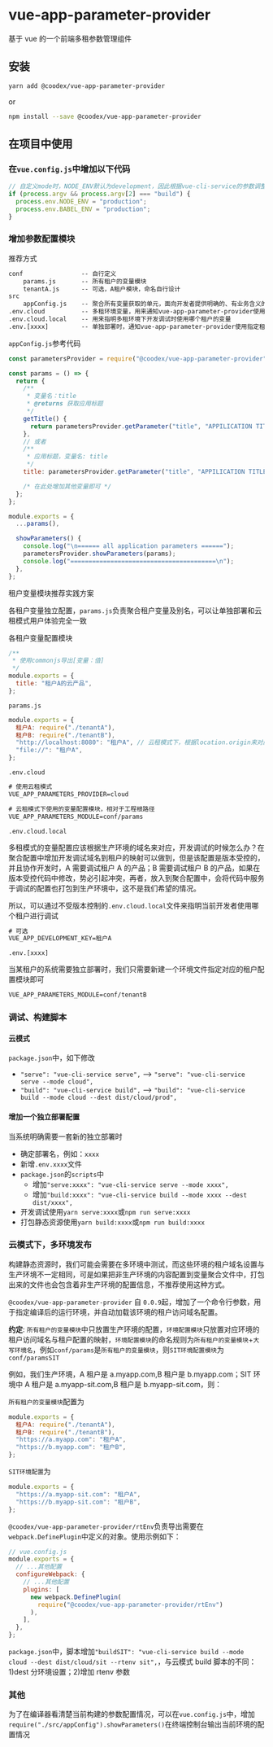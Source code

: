 # vue-app-parameter-provider

基于 vue 的一个前端多租参数管理组件

## 安装

```sh
yarn add @coodex/vue-app-parameter-provider
```

or

```sh
npm install --save @coodex/vue-app-parameter-provider
```

## 在项目中使用

### 在`vue.config.js`中增加以下代码

```javascript
// 自定义mode时，NODE_ENV默认为development，因此根据vue-cli-service的参数调整自定义mode是的环境信息
if (process.argv && process.argv[2] === "build") {
  process.env.NODE_ENV = "production";
  process.env.BABEL_ENV = "production";
}
```

### 增加参数配置模块

推荐方式

```txt
conf                -- 自行定义
    params.js       -- 所有租户的变量模块
    tenantA.js      -- 可选，A租户模块，命名自行设计
src
    appConfig.js    -- 聚合所有变量获取的单元，面向开发者提供明确的、有业务含义的变量数据
.env.cloud          -- 多租环境变量，用来通知vue-app-parameter-provider使用什么模式、哪个变量模块
.env.cloud.local    -- 用来指明多租环境下开发调试时使用哪个租户的变量
.env.[xxxx]         -- 单独部署时，通知vue-app-parameter-provider使用指定租户变量
```

`appConfig.js`参考代码

```javascript
const parametersProvider = require("@coodex/vue-app-parameter-provider");

const params = () => {
  return {
    /**
     * 变量名：title
     * @returns 获取应用标题
     */
    getTitle() {
      return parametersProvider.getParameter("title", "APPILICATION TITLE");
    },
    // 或者
    /**
     * 应用标题，变量名: title
     */
    title: parametersProvider.getParameter("title", "APPILICATION TITLE"),

    /* 在此处增加其他变量即可 */
  };
};

module.exports = {
  ...params(),

  showParameters() {
    console.log("\n====== all application parameters ======");
    parametersProvider.showParameters(params);
    console.log("========================================\n");
  },
};
```

租户变量模块推荐实践方案

各租户变量独立配置，`params.js`负责聚合租户变量及别名，可以让单独部署和云租模式用户体验完全一致

各租户变量配置模块

```javascript
/**
 * 使用commonjs导出[变量：值]
 */
module.exports = {
  title: "租户A的云产品",
};
```

`params.js`

```javascript
module.exports = {
  租户A: require("./tenantA"),
  租户B: require("./tenantB"),
  "http://localhost:8080": "租户A", // 云租模式下，根据location.origin来对应到具体租户变量
  "file://": "租户A",
};
```

`.env.cloud`

```txt
# 使用云租模式
VUE_APP_PARAMETERS_PROVIDER=cloud

# 云租模式下使用的变量配置模块，相对于工程根路径
VUE_APP_PARAMETERS_MODULE=conf/params
```

`.env.cloud.local`

多租模式的变量配置应该根据生产环境的域名来对应，开发调试的时候怎么办？在聚合配置中增加开发调试域名到租户的映射可以做到，但是该配置是版本受控的，并且协作开发时，A 需要调试租户 A 的产品；B 需要调试租户 B 的产品，如果在版本受控代码中修改，势必引起冲突，再者，放入到聚合配置中，会将代码中服务于调试的配置也打包到生产环境中，这不是我们希望的情况。

所以，可以通过不受版本控制的`.env.cloud.local`文件来指明当前开发者使用哪个租户进行调试

```txt
# 可选
VUE_APP_DEVELOPMENT_KEY=租户A
```

`.env.[xxxx]`

当某租户的系统需要独立部署时，我们只需要新建一个环境文件指定对应的租户配置模块即可

```txt
VUE_APP_PARAMETERS_MODULE=conf/tenantB
```

### 调试、构建脚本

#### 云模式

`package.json`中，如下修改

- `"serve": "vue-cli-service serve",` --> `"serve": "vue-cli-service serve --mode cloud",`
- `"build": "vue-cli-service build",` --> `"build": "vue-cli-service build --mode cloud --dest dist/cloud/prod",`

#### 增加一个独立部署配置

当系统明确需要一套新的独立部署时

- 确定部署名，例如：`xxxx`
- 新增`.env.xxxx`文件
- `package.json`的`scripts`中
  - 增加`"serve:xxxx": "vue-cli-service serve --mode xxxx",`
  - 增加`"build:xxxx": "vue-cli-service build --mode xxxx --dest dist/xxxx",`
- 开发调试使用`yarn serve:xxxx`或`npm run serve:xxxx`
- 打包静态资源使用`yarn build:xxxx`或`npm run build:xxxx`

### 云模式下，多环境发布

构建静态资源时，我们可能会需要在多环境中测试，而这些环境的租户域名设置与生产环境不一定相同，可是如果把非生产环境的内容配置到变量聚合文件中，打包出来的文件也会包含着非生产环境的配置信息，不推荐使用这种方式。

`@coodex/vue-app-parameter-provider` 自 `0.0.9`起，增加了一个命令行参数，用于指定编译后的运行环境，并自动加载该环境的租户访问域名配置。

**约定**: `所有租户的变量模块`中只放置生产环境的配置，`环境配置模块`只放置对应环境的租户访问域名与租户配置的映射，`环境配置模块`的命名规则为`所有租户的变量模块`+`大写环境名`，例如`conf/params`是`所有租户的变量模块`，则`SIT环境配置模块`为`conf/paramsSIT`

例如，我们生产环境，A 租户是 a.myapp.com,B 租户是 b.myapp.com；SIT 环境中 A 租户是 a.myapp-sit.com,B 租户是 b.myapp-sit.com，则：

`所有租户的变量模块`配置为

```javascript
module.exports = {
  租户A: require("./tenantA"),
  租户B: require("./tenantB"),
  "https://a.myapp.com": "租户A",
  "https://b.myapp.com": "租户B",
};
```

`SIT环境配置`为

```javascript
module.exports = {
  "https://a.myapp-sit.com": "租户A",
  "https://b.myapp-sit.com": "租户B",
};
```

`@coodex/vue-app-parameter-provider/rtEnv`负责导出需要在`webpack.DefinePlugin`中定义的对象。使用示例如下：

```js
// vue.config.js
module.exports = {
  // ...其他配置
  configureWebpack: {
    // ...其他配置
    plugins: [
      new webpack.DefinePlugin(
        require("@coodex/vue-app-parameter-provider/rtEnv")
      ),
    ],
  },
};
```

`package.json`中，脚本增加`"buildSIT": "vue-cli-service build --mode cloud --dest dist/cloud/sit --rtenv sit",`，与云模式 build 脚本的不同：1)dest 分环境设置；2)增加 rtenv 参数

### 其他

为了在编译器看清楚当前构建的参数配置情况，可以在`vue.config.js`中，增加`require("./src/appConfig").showParameters()`在终端控制台输出当前环境的配置情况

